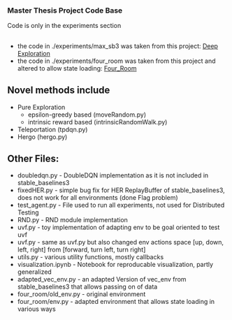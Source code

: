 ### Master Thesis Project Code Base
Code is only in the experiments section
##
 - the code in ./experiments/max_sb3 was taken from this project: [Deep Exploration](https://github.com/MWeltevrede/stable-baselines3/tree/feature/deep-exploration)
 - the code in ./experiments/four_room was taken from this project and altered to allow state loading: [Four_Room](https://github.com/MWeltevrede/four_room)
## Novel methods include 
 - Pure Exploration
   - epsilon-greedy based (moveRandom.py)
   - intrinsic reward based (intrinsicRandomWalk.py)
 - Teleportation (tpdqn.py)
 - Hergo (hergo.py)

## Other Files:
 - doubledqn.py  - DoubleDQN implementation as it is not included in stable_baselines3
 - fixedHER.py - simple bug fix for HER ReplayBuffer of stable_baselines3, does not work for all environments (done Flag problem)
 - test_agent.py - File used to run all experiments, not used for Distributed Testing
 - RND.py - RND module implementation
 - uvf.py - toy implementation of adapting env to be goal oriented to test uvf
 - uvf.py - same as uvf.py but also changed env actions space [up, down, left, right] from [forward, turn left, turn right]
 - utils.py - various utility functions, mostly callbacks
 - visualization.ipynb - Notebook for reproducable visualization, partly generalized
 - adapted_vec_env.py - an adapted Version of vec_env from stable_baselines3 that allows passing on of data
 - four_room/old_env.py - original environment
 - four_room/env.py - adapted environment that allows state loading in various ways

